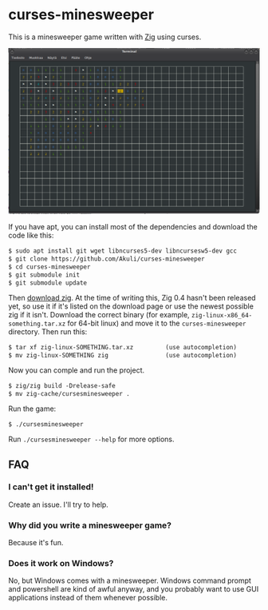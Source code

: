 # curses-minesweeper

This is a minesweeper game written with [Zig](https://github.com/ziglang/zig)
using curses.

![screenshot](screenshot.png)

If you have apt, you can install most of the dependencies and download the code
like this:

    $ sudo apt install git wget libncurses5-dev libncursesw5-dev gcc
    $ git clone https://github.com/Akuli/curses-minesweeper
    $ cd curses-minesweeper
    $ git submodule init
    $ git submodule update

Then [download zig](https://ziglang.org/download/). At the time of writing this,
Zig 0.4 hasn't been released yet, so use it if it's listed on the download page
or use the newest possible zig if it isn't. Download the correct binary (for
example, `zig-linux-x86_64-something.tar.xz` for 64-bit linux) and move it to
the `curses-minesweeper` directory. Then run this:

    $ tar xf zig-linux-SOMETHING.tar.xz         (use autocompletion)
    $ mv zig-linux-SOMETHING zig                (use autocompletion)

Now you can comple and run the project.

    $ zig/zig build -Drelease-safe
    $ mv zig-cache/cursesminesweeper .

Run the game:

    $ ./cursesminesweeper

Run `./cursesminesweeper --help` for more options.


## FAQ

### I can't get it installed!

Create an issue. I'll try to help.

### Why did you write a minesweeper game?

Because it's fun.

### Does it work on Windows?

No, but Windows comes with a minesweeper. Windows command prompt and powershell
are kind of awful anyway, and you probably want to use GUI applications instead
of them whenever possible.
